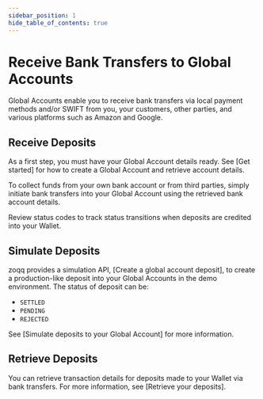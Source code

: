 ```yaml
---
sidebar_position: 1
hide_table_of_contents: true
---
```


# Receive Bank Transfers to Global Accounts

Global Accounts enable you to receive bank transfers via local payment methods and/or SWIFT from you, your customers, other parties, and various platforms such as Amazon and Google.

## Receive Deposits

As a first step, you must have your Global Account details ready. See [Get started] for how to create a Global Account and retrieve account details.

To collect funds from your own bank account or from third parties, simply initiate bank transfers into your Global Account using the retrieved bank account details.

Review status codes to track status transitions when deposits are credited into your Wallet.

## Simulate Deposits

zoqq provides a simulation API, [Create a global account deposit], to create a production-like deposit into your Global Accounts in the demo environment. The status of deposit can be:

- `SETTLED`
- `PENDING`
- `REJECTED`

See [Simulate deposits to your Global Account] for more information.

## Retrieve Deposits

You can retrieve transaction details for deposits made to your Wallet via bank transfers. For more information, see [Retrieve your deposits].
